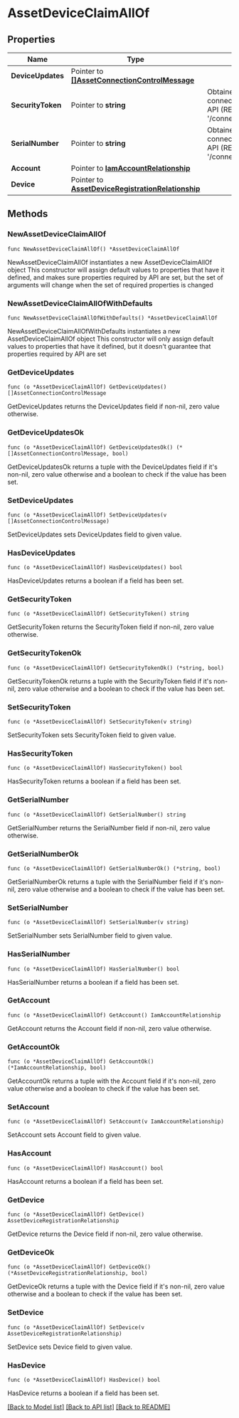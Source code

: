 # AssetDeviceClaimAllOf

## Properties

Name | Type | Description | Notes
------------ | ------------- | ------------- | -------------
**DeviceUpdates** | Pointer to [**[]AssetConnectionControlMessage**](asset.ConnectionControlMessage.md) |  | [optional] 
**SecurityToken** | Pointer to **string** | Obtained from the device connector management UI or API (REST endpoint &#39;/connector/SecurityTokens&#39;). | [optional] 
**SerialNumber** | Pointer to **string** | Obtained from the device connector management UI or API (REST endpoint &#39;/connector/DeviceIdentifiers&#39;). | [optional] 
**Account** | Pointer to [**IamAccountRelationship**](iam.Account.Relationship.md) |  | [optional] 
**Device** | Pointer to [**AssetDeviceRegistrationRelationship**](asset.DeviceRegistration.Relationship.md) |  | [optional] 

## Methods

### NewAssetDeviceClaimAllOf

`func NewAssetDeviceClaimAllOf() *AssetDeviceClaimAllOf`

NewAssetDeviceClaimAllOf instantiates a new AssetDeviceClaimAllOf object
This constructor will assign default values to properties that have it defined,
and makes sure properties required by API are set, but the set of arguments
will change when the set of required properties is changed

### NewAssetDeviceClaimAllOfWithDefaults

`func NewAssetDeviceClaimAllOfWithDefaults() *AssetDeviceClaimAllOf`

NewAssetDeviceClaimAllOfWithDefaults instantiates a new AssetDeviceClaimAllOf object
This constructor will only assign default values to properties that have it defined,
but it doesn't guarantee that properties required by API are set

### GetDeviceUpdates

`func (o *AssetDeviceClaimAllOf) GetDeviceUpdates() []AssetConnectionControlMessage`

GetDeviceUpdates returns the DeviceUpdates field if non-nil, zero value otherwise.

### GetDeviceUpdatesOk

`func (o *AssetDeviceClaimAllOf) GetDeviceUpdatesOk() (*[]AssetConnectionControlMessage, bool)`

GetDeviceUpdatesOk returns a tuple with the DeviceUpdates field if it's non-nil, zero value otherwise
and a boolean to check if the value has been set.

### SetDeviceUpdates

`func (o *AssetDeviceClaimAllOf) SetDeviceUpdates(v []AssetConnectionControlMessage)`

SetDeviceUpdates sets DeviceUpdates field to given value.

### HasDeviceUpdates

`func (o *AssetDeviceClaimAllOf) HasDeviceUpdates() bool`

HasDeviceUpdates returns a boolean if a field has been set.

### GetSecurityToken

`func (o *AssetDeviceClaimAllOf) GetSecurityToken() string`

GetSecurityToken returns the SecurityToken field if non-nil, zero value otherwise.

### GetSecurityTokenOk

`func (o *AssetDeviceClaimAllOf) GetSecurityTokenOk() (*string, bool)`

GetSecurityTokenOk returns a tuple with the SecurityToken field if it's non-nil, zero value otherwise
and a boolean to check if the value has been set.

### SetSecurityToken

`func (o *AssetDeviceClaimAllOf) SetSecurityToken(v string)`

SetSecurityToken sets SecurityToken field to given value.

### HasSecurityToken

`func (o *AssetDeviceClaimAllOf) HasSecurityToken() bool`

HasSecurityToken returns a boolean if a field has been set.

### GetSerialNumber

`func (o *AssetDeviceClaimAllOf) GetSerialNumber() string`

GetSerialNumber returns the SerialNumber field if non-nil, zero value otherwise.

### GetSerialNumberOk

`func (o *AssetDeviceClaimAllOf) GetSerialNumberOk() (*string, bool)`

GetSerialNumberOk returns a tuple with the SerialNumber field if it's non-nil, zero value otherwise
and a boolean to check if the value has been set.

### SetSerialNumber

`func (o *AssetDeviceClaimAllOf) SetSerialNumber(v string)`

SetSerialNumber sets SerialNumber field to given value.

### HasSerialNumber

`func (o *AssetDeviceClaimAllOf) HasSerialNumber() bool`

HasSerialNumber returns a boolean if a field has been set.

### GetAccount

`func (o *AssetDeviceClaimAllOf) GetAccount() IamAccountRelationship`

GetAccount returns the Account field if non-nil, zero value otherwise.

### GetAccountOk

`func (o *AssetDeviceClaimAllOf) GetAccountOk() (*IamAccountRelationship, bool)`

GetAccountOk returns a tuple with the Account field if it's non-nil, zero value otherwise
and a boolean to check if the value has been set.

### SetAccount

`func (o *AssetDeviceClaimAllOf) SetAccount(v IamAccountRelationship)`

SetAccount sets Account field to given value.

### HasAccount

`func (o *AssetDeviceClaimAllOf) HasAccount() bool`

HasAccount returns a boolean if a field has been set.

### GetDevice

`func (o *AssetDeviceClaimAllOf) GetDevice() AssetDeviceRegistrationRelationship`

GetDevice returns the Device field if non-nil, zero value otherwise.

### GetDeviceOk

`func (o *AssetDeviceClaimAllOf) GetDeviceOk() (*AssetDeviceRegistrationRelationship, bool)`

GetDeviceOk returns a tuple with the Device field if it's non-nil, zero value otherwise
and a boolean to check if the value has been set.

### SetDevice

`func (o *AssetDeviceClaimAllOf) SetDevice(v AssetDeviceRegistrationRelationship)`

SetDevice sets Device field to given value.

### HasDevice

`func (o *AssetDeviceClaimAllOf) HasDevice() bool`

HasDevice returns a boolean if a field has been set.


[[Back to Model list]](../README.md#documentation-for-models) [[Back to API list]](../README.md#documentation-for-api-endpoints) [[Back to README]](../README.md)


